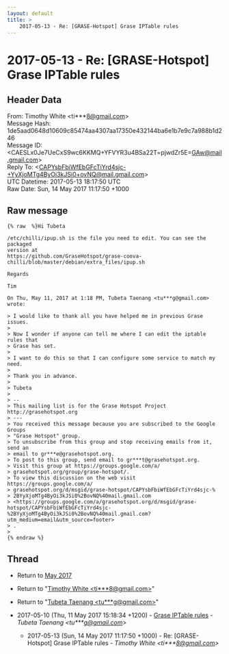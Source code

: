 ```yaml
---
layout: default
title: >
    2017-05-13 - Re: [GRASE-Hotspot] Grase IPTable rules
---
```


# 2017-05-13 - Re: [GRASE-Hotspot] Grase IPTable rules

## Header Data

From: Timothy White \<ti***8@gmail.com\><br>
Message Hash: 1de5aad0648d10609c85474aa4307aa17350e432144ba6e1b7e9c7a988b1d246<br>
Message ID: \<CAESLx0Je7UeCxS9wc6KKMQ+YFVYR3u4BSa22T=pjwdZr5E=GAw@mail.gmail.com\><br>
Reply To: \<CAPYsbFbiWfEbGFcTiYrd4sjc-+YyXjoMTg4ByOi3kJSi0+ovNQ@mail.gmail.com\><br>
UTC Datetime: 2017-05-13 18:17:50 UTC<br>
Raw Date: Sun, 14 May 2017 11:17:50 +1000<br>

## Raw message

```
{% raw  %}Hi Tubeta

/etc/chilli/ipup.sh is the file you need to edit. You can see the packaged
version at
https://github.com/GraseHotspot/grase-coova-chilli/blob/master/debian/extra_files/ipup.sh

Regards

Tim

On Thu, May 11, 2017 at 1:18 PM, Tubeta Taenang <tu***g@gmail.com>
wrote:

> I would like to thank all you have helped me in previous Grase issues.
>
> Now I wonder if anyone can tell me where I can edit the iptable rules that
> Grase has set.
>
> I want to do this so that I can configure some service to match my need.
>
> Thank you in advance.
>
> Tubeta
>
> --
> This mailing list is for the Grase Hotspot Project http://grasehotspot.org
> ---
> You received this message because you are subscribed to the Google Groups
> "Grase Hotspot" group.
> To unsubscribe from this group and stop receiving emails from it, send an
> email to gr***e@grasehotspot.org.
> To post to this group, send email to gr***t@grasehotspot.org.
> Visit this group at https://groups.google.com/a/
> grasehotspot.org/group/grase-hotspot/.
> To view this discussion on the web visit https://groups.google.com/a/
> grasehotspot.org/d/msgid/grase-hotspot/CAPYsbFbiWfEbGFcTiYrd4sjc-%
> 2BYyXjoMTg4ByOi3kJSi0%2BovNQ%40mail.gmail.com
> <https://groups.google.com/a/grasehotspot.org/d/msgid/grase-hotspot/CAPYsbFbiWfEbGFcTiYrd4sjc-%2BYyXjoMTg4ByOi3kJSi0%2BovNQ%40mail.gmail.com?utm_medium=email&utm_source=footer>
> .
>
{% endraw %}
```

## Thread

+ Return to [May 2017](/archive/2017/05)

+ Return to "[Timothy White <ti***8<span>@</span>gmail.com>](/authors/ti___8_at_gmail_com)"
+ Return to "[Tubeta Taenang <tu***g<span>@</span>gmail.com>](/authors/tu___g_at_gmail_com)"

+ 2017-05-10 (Thu, 11 May 2017 15:18:34 +1200) - [Grase IPTable rules](/archive/2017/05/df7329ab92068f06a1948d714d0a9096c52cbff127ba26a17ff2e4f6cc2092e5) - _Tubeta Taenang \<tu***g@gmail.com\>_
  + 2017-05-13 (Sun, 14 May 2017 11:17:50 +1000) - Re: [GRASE-Hotspot] Grase IPTable rules - _Timothy White \<ti***8@gmail.com\>_

